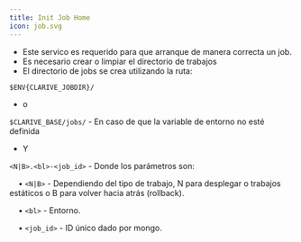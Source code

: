 ```yaml
---
title: Init Job Home
icon: job.svg
---
```

* Este servico es requerido para que arranque de manera correcta un job.
* Es necesario crear o limpiar el directorio de trabajos
* El directorio de jobs se crea utilizando la ruta:

`$ENV{CLARIVE_JOBDIR}/` 
* o

`$CLARIVE_BASE/jobs/` - En caso de que la variable de entorno no esté definida
* Y

`<N|B>.<bl>-<job_id>` - Donde los parámetros son: <br />

&nbsp; &nbsp; • `<N|B>` - Dependiendo del tipo de trabajo, N para desplegar o trabajos estáticos o B para volver hacia atrás (rollback). <br />

&nbsp; &nbsp; • `<bl>` -  Entorno. <br />

&nbsp; &nbsp; • `<job_id>` - ID único dado por mongo.

